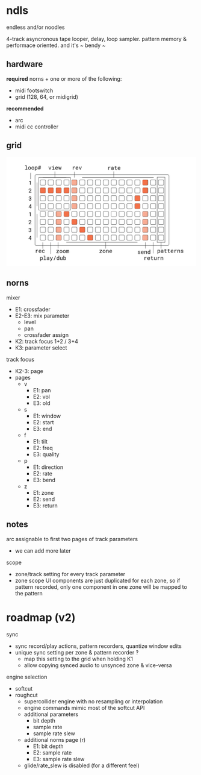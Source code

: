 # ndls

endless and/or noodles

4-track asyncronous tape looper, delay, loop sampler. pattern memory & performace oriented. and it's ~ bendy ~

## hardware

**required** norns + one or more of the following:
- midi footswitch
- grid (128, 64, or midigrid)

**recommended**
- arc
- midi cc controller

## grid

![documentation image](doc/ndls.png)

## norns

mixer
- E1: crossfader
- E2-E3: mix parameter
  - level
  - pan
  - crossfader assign
- K2: track focus 1+2 / 3+4
- K3: parameter select

track focus
- K2-3: page
- pages
  - v
    - E1: pan
    - E2: vol
    - E3: old
  - s
    - E1: window
    - E2: start
    - E3: end
  - f
    - E1: tilt
    - E2: freq
    - E3: quality
  - p
    - E1: direction
    - E2: rate
    - E3: bend
  - z
    - E1: zone
    - E2: send
    - E3: return

## notes

arc assignable to first two pages of track parameters
- we can add more later

scope
- zone/track setting for every track parameter
- zone scope UI components are just duplicated for each zone, so if pattern recorded, only one component in one zone will be mapped to the pattern

# roadmap (v2)

sync
- sync record/play actions, pattern recorders, quantize window edits
- unique sync setting per zone & pattern recorder ? 
  - map this setting to the grid when holding K1
  - allow copying synced audio to unsynced zone & vice-versa

engine selection
- softcut
- roughcut
  - supercollider engine with no resampling or interpolation
  - engine commands mimic most of the softcut API
  - additional parameters
    - bit depth
    - sample rate
    - sample rate slew
  - additional norns page (r)
    - E1: bit depth
    - E2: sample rate
    - E3: sample rate slew
  - glide/rate_slew is disabled (for a different feel)
